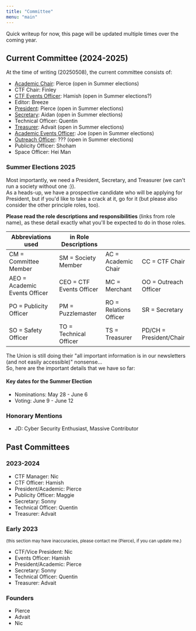 ```yaml
---
title: "Committee"
menu: "main"
---
```


Quick writeup for now, this page will be updated multiple times over the coming year.

<!-- Would like to redo this page using partials and stuff, similar to how the events page is done -->

## Current Committee (2024-2025)

At the time of writing (20250508), the current committee consists of:

- [Academic Chair](https://accidental-crepe-70c.notion.site/academic-chair-role-description): Pierce (open in Summer elections)
- CTF Chair: Finley
- [CTF Events Officer](https://accidental-crepe-70c.notion.site/ctf-events-officer-role-description): Hamish (open in Summer elections?)
- Editor: Breeze
- [President](https://accidental-crepe-70c.notion.site/president-role-description): Pierce (open in Summer elections)
- [Secretary](https://accidental-crepe-70c.notion.site/secretary-role-description): Aidan (open in Summer elections)
- Technical Officer: Quentin
- [Treasurer](https://accidental-crepe-70c.notion.site/treasurer-role-description): Advait (open in Summer elections)
- [Academic Events Officer](https://accidental-crepe-70c.notion.site/academic-events-officer-role-description): Joe (open in Summer elections)
- [Outreach Officer](https://accidental-crepe-70c.notion.site/outreach-officer-role-description): ??? (open in Summer elections)
- Publicity Officer: Shoham
- Space Officer: Hei Man

### Summer Elections 2025

Most importantly, we need a President, Secretary, and Treasurer (we can't run a society without one :}).\
As a heads-up, we have a prospective candidate who will be applying for President, but if you'd like to take a crack at it, go for it (but please also consider the other principle roles, too).

**Please read the role descriptions and responsibilities** (links from role name), as these detail exactly what you'll be expected to do in those roles.

| Abbreviations used | in Role Descriptions | | |
| --- | --- | --- | --- |
| CM = Committee Member | SM = Society Member | AC = Academic Chair | CC = CTF Chair |
| AEO = Academic Events Officer | CEO = CTF Events Officer | MC = Merchant | OO = Outreach Officer |
| PO = Publicity Officer | PM = Puzzlemaster | RO = Relations Officer | SR = Secretary |
| SO = Safety Officer | TO = Technical Officer | TS = Treasurer | PD/CH = President/Chair |

The Union is still doing their "all important information is in our newsletters (and not easily accessible)" nonsense...\
So, here are the important details that we have so far:

#### Key dates for the Summer Election

- Nominations: May 28 - June 6
- Voting: June 9 - June 12

### Honorary Mentions

- JD: Cyber Security Enthusiast, Massive Contributor

## Past Committees

<!--
### 2024-2025

- Academic Chair: Pierce
- Academic Events Officer: Pierce
- CTF Events Officer: Hamish
- Editor: Breeze
- President: Pierce
- Secretary: Aidan
- Technical Officer: Quentin
- Treasurer: Advait
- CTF Chair: ??? (filled by Quentin)
- Outreach Officer: ??? (filled by Pierce)
- Publicity Officer: ??? (filled by Pierce)
- Space Officer: ??? (filled by Pierce)

<!-- Have I put myself in here a bit too many times? Maybe I should just remove the roles that I filled in for from here?
-->

### 2023-2024

- CTF Manager: Nic
- CTF Officer: Hamish
- President/Academic: Pierce
- Publicity Officer: Maggie
- Secretary: Sonny
- Technical Officer: Quentin
- Treasurer: Advait

### Early 2023

<small>(this section may have inaccuracies, please contact me (Pierce), if you can update me.)</small>

- CTF/Vice President: Nic
- Events Officer: Hamish
- President/Academic: Pierce
- Secretary: Sonny
- Technical Officer: Quentin
- Treasurer: Advait

### Founders

- Pierce
- Advait
- Nic
